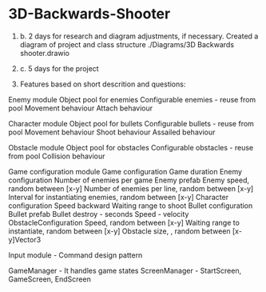 # 3D-Backwards-Shooter

1. b. 
2 days for research and diagram adjustments, if necessary.
Created a diagram of project and class structure ./Diagrams/3D Backwards shooter.drawio

1. c.
5 days for the project

2. Features based on short descrition and questions:

Enemy module
    Object pool for enemies
    Configurable enemies - reuse from pool
    Movement behaviour
    Attach behaviour

Character module
    Object pool for bullets
    Configurable bullets - reuse from pool
    Movement behaviour
    Shoot behaviour
    Assailed behaviour

Obstacle module
    Object pool for obstacles
    Configurable obstacles - reuse from pool
    Collision behaviour

Game configuration module
    Game configuration
        Game duration
    Enemy configuration
        Number of enemies per game
        Enemy prefab
        Enemy speed, random between [x-y]
        Number of enemies per line, random between [x-y]
        Interval for instantiating enemies, random between [x-y]
    Character configuration
        Speed backward
        Waiting range to shoot
    Bullet configuration
        Bullet prefab
        Bullet destroy - seconds
        Speed - velocity
    ObstacleConfiguration
        Speed, random between [x-y]
        Waiting range to instantiate, random between [x-y]
        Obstacle size, , random between [x-y]Vector3

Input module - Command design pattern

GameManager - It handles game states
ScreenManager - StartScreen, GameScreen, EndScreen